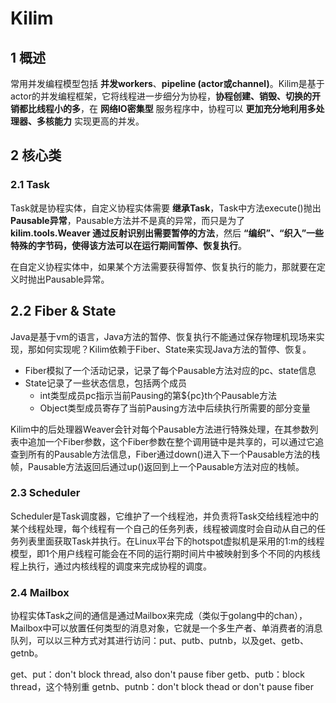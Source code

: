 # Kilim

## 1 概述

常用并发编程模型包括 **并发workers**、**pipeline (actor或channel)**。Kilim是基于actor的并发编程框架，它将线程进一步细分为协程，**协程创建、销毁、切换的开销都比线程小的多**，在 **网络IO密集型** 服务程序中，协程可以 **更加充分地利用多处理器、多核能力** 实现更高的并发。

## 2 核心类

### 2.1 Task
   
Task就是协程实体，自定义协程实体需要 **继承Task**，Task中方法execute()抛出 **Pausable异常**，Pausable方法并不是真的异常，而只是为了 **kilim.tools.Weaver 通过反射识别出需要暂停的方法**，然后 **“编织”、“织入”一些特殊的字节码，使得该方法可以在运行期间暂停、恢复执行**。

在自定义协程实体中，如果某个方法需要获得暂停、恢复执行的能力，那就要在定义时抛出Pausable异常。

## 2.2 Fiber & State

Java是基于vm的语言，Java方法的暂停、恢复执行不能通过保存物理机现场来实现，那如何实现呢？Kilim依赖于Fiber、State来实现Java方法的暂停、恢复。

- Fiber模拟了一个活动记录，记录了每个Pausable方法对应的pc、state信息
- State记录了一些状态信息，包括两个成员
    - int类型成员pc指示当前Pausing的第${pc}th个Pausable方法
    - Object类型成员寄存了当前Pausing方法中后续执行所需要的部分变量

Kilim中的后处理器Weaver会针对每个Pausable方法进行特殊处理，在其参数列表中追加一个Fiber参数，这个Fiber参数在整个调用链中是共享的，可以通过它追查到所有的Pausable方法信息，Fiber通过down()进入下一个Pausable方法的栈帧，Pausable方法返回后通过up()返回到上一个Pausable方法对应的栈帧。

### 2.3 Scheduler

Scheduler是Task调度器，它维护了一个线程池，并负责将Task交给线程池中的某个线程处理，每个线程有一个自己的任务列表，线程被调度时会自动从自己的任务列表里面获取Task并执行。在Linux平台下的hotspot虚拟机是采用的1:m的线程模型，即1个用户线程可能会在不同的运行期时间片中被映射到多个不同的内核线程上执行，通过内核线程的调度来完成协程的调度。

### 2.4 Mailbox

协程实体Task之间的通信是通过Mailbox来完成（类似于golang中的chan），Mailbox中可以放置任何类型的消息对象，它就是一个多生产者、单消费者的消息队列，可以以三种方式对其进行访问：put、putb、putnb，以及get、getb、getnb。

get、put：don't block thread, also don't pause fiber
getb、putb：block thread，这个特别重
getnb、putnb：don't block thead or don't pause fiber






